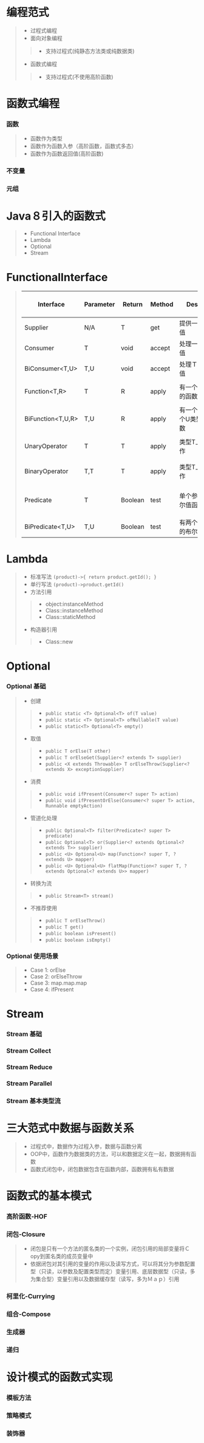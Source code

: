 # 编程范式
>- 过程式编程
>- 面向对象编程
>>* 支持过程式(纯静态方法类或纯数据类)
>- 函数式编程
>>* 支持过程式(不使用高阶函数)

# 函数式编程
### 函数
>- 函数作为类型
>- 函数作为函数入参（高阶函数，函数式多态）
>- 函数作为函数返回值(高阶函数)
### 不变量
### 元组

# Java８引入的函数式
>- Functional Interface
>- Lambda
>- Optional
>- Stream

# FunctionalInterface
>| Interface              | Parameter      | Return     |      Method      |         Description             |　　　      　Others    　 　　　   |
>|------------------------|----------------|------------|------------------|---------------------------------|---------------------------------|
>|  Supplier<T>           |   N/A          |   T        |      get         | 提供一个Ｔ类型的值　　　　　　　      |            N/A                  |
>|  Consumer<T>           |   T            |   void     |      accept      | 处理一个Ｔ类型的值　　　　　　　      |   andThen                       |
>|  BiConsumer<T,U>       |   T,U          |   void     |      accept      | 处理Ｔ和Ｕ类型的值　　　　　　　      |   andThen                       |
>|  Function<T,R>         |   T            |   R        |      apply       | 有一个Ｔ类型参数的函数　　　　　      |   compose, andThen, identity    |
>|  BiFunction<T,U,R>     |   T,U          |   R        |      apply       | 有一个Ｔ类型和一个U类型参数的函数     |   andThen                       |
>|  UnaryOperator<T>      |   T            |   T        |      apply       | 类型T上的一元操作                  |   compose, andThen, identity    |
>|  BinaryOperator<T>     |   T,T          |   T        |      apply       | 类型T上的二元操作                  |   andThen, maxBy, minBy         |
>|  Predicate<T>          |   T            |   Boolean  |      test        | 单个参数Ｔ上的布尔值函　　　　　　　	 |   and, or, nagate, isEqual, not |
>|  BiPredicate<T,U>      |   T,U          |   Boolean  |      test        | 有两个参数T和Ｕ的布尔值函数　　　　　　|   and, or, nagate               |

# Lambda
>- 标准写法
`(product)->{
	return product.getId();
}`
>- 单行写法
`(product)->product.getId()`
>- 方法引用
>>- object:instanceMethod
>>- Class::instanceMethod
>>- Class::staticMethod
>- 构造器引用
>>- Class::new


# Optional
### Optional 基础
>- 创建
>>- `public static <T> Optional<T> of(T value)`
>>- `public static <T> Optional<T> ofNullable(T value)`
>>- `public static<T> Optional<T> empty()`
>- 取值
>>- `public T orElse(T other)`
>>- `public T orElseGet(Supplier<? extends T> supplier)`
>>- `public <X extends Throwable> T orElseThrow(Supplier<? extends X> exceptionSupplier)`
>- 消费
>>- `public void ifPresent(Consumer<? super T> action)`
>>- `public void ifPresentOrElse(Consumer<? super T> action, Runnable emptyAction)`
>- 管道化处理
>>- `public Optional<T> filter(Predicate<? super T> predicate)`
>>- `public Optional<T> or(Supplier<? extends Optional<? extends T>> supplier)`
>>- `public <U> Optional<U> map(Function<? super T, ? extends U> mapper)`
>>- `public <U> Optional<U> flatMap(Function<? super T, ? extends Optional<? extends U>> mapper)`
>- 转换为流
>>- `public Stream<T> stream()`
>- 不推荐使用
>>- `public T orElseThrow()`
>>- `public T get()`
>>- `public boolean isPresent()`
>>- `public boolean isEmpty()`
### Optional 使用场景
>- Case 1: orElse
>- Case 2: orElseThrow
>- Case 3: map.map.map
>- Case 4: ifPresent

# Stream
### Stream 基础
### Stream Collect
### Stream Reduce
### Stream Parallel
### Stream 基本类型流

# 三大范式中数据与函数关系
>- 过程式中，数据作为过程入参，数据与函数分离 
>- OOP中，函数作为数据类的方法，可以和数据定义在一起，数据拥有函数
>- 函数式闭包中，闭包数据包含在函数内部，函数拥有私有数据


# 函数式的基本模式
### 高阶函数-HOF
### 闭包-Closure
>- 闭包是只有一个方法的匿名类的一个实例，闭包引用的局部变量将Ｃopy到匿名类的成员变量中
>- 依据闭包对其引用的变量的作用以及读写方式，可以将其分为参数配置型（只读，以参数及配置类型而定）变量引用、底层数据型（只读，多为集合型）变量引用以及数据缓存型（读写，多为Ｍａｐ）引用
### 柯里化-Currying
### 组合-Compose
### 生成器
### 递归

# 设计模式的函数式实现
### 模板方法
### 策略模式
### 装饰器